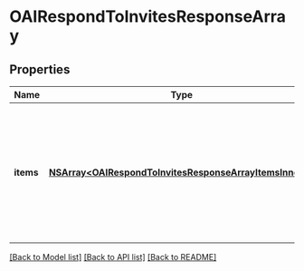# OAIRespondToInvitesResponseArray

## Properties
Name | Type | Description | Notes
------------ | ------------- | ------------- | -------------
**items** | [**NSArray&lt;OAIRespondToInvitesResponseArrayItemsInner&gt;***](OAIRespondToInvitesResponseArrayItemsInner.md) | List of invite/request accept/decline status. If there is an error, an exception object will be returned. If the invite/request was successfully accepted/declined, an invite object will be returned. | [optional] 

[[Back to Model list]](../README.md#documentation-for-models) [[Back to API list]](../README.md#documentation-for-api-endpoints) [[Back to README]](../README.md)


